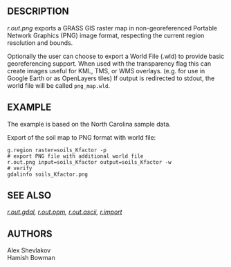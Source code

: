 ## DESCRIPTION

*r.out.png* exports a GRASS GIS raster map in non-georeferenced Portable
Network Graphics (PNG) image format, respecting the current region
resolution and bounds.

Optionally the user can choose to export a World File (.wld) to provide
basic georeferencing support. When used with the transparency flag this
can create images useful for KML, TMS, or WMS overlays. (e.g. for use in
Google Earth or as OpenLayers tiles) If output is redirected to stdout,
the world file will be called `png_map.wld`.

## EXAMPLE

The example is based on the North Carolina sample data.

Export of the soil map to PNG format with world file:

```shell
g.region raster=soils_Kfactor -p
# export PNG file with additional world file
r.out.png input=soils_Kfactor output=soils_Kfactor -w
# verify
gdalinfo soils_Kfactor.png
```

## SEE ALSO

*[r.out.gdal](r.out.gdal.md), [r.out.ppm](r.out.ppm.md),
[r.out.ascii](r.out.ascii.md), [r.import](r.import.md)*

## AUTHORS

Alex Shevlakov  
Hamish Bowman
